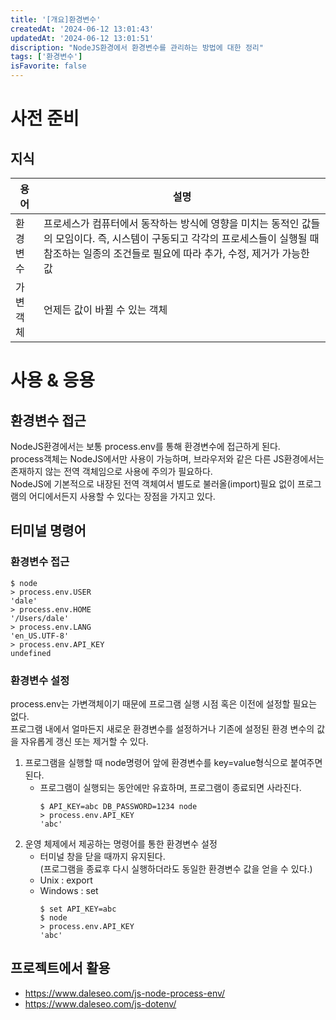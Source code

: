 ```yaml
---
title: '[개요]환경변수'
createdAt: '2024-06-12 13:01:43'
updatedAt: '2024-06-12 13:01:51'
discription: "NodeJS환경에서 환경변수를 관리하는 방법에 대한 정리"
tags: ['환경변수']
isFavorite: false
---
```




# 사전 준비
## 지식
|용어|설명|
|--|--|
|환경변수|프로세스가 컴퓨터에서 동작하는 방식에 영향을 미치는 동적인 값들의 모임이다. 즉, 시스템이 구동되고 각각의 프로세스들이 실행될 때 참조하는 일종의 조건들로 필요에 따라 추가, 수정, 제거가 가능한 값|
|가변객체|언제든 값이 바뀔 수 있는 객체|



# 사용 & 응용
## 환경변수 접근
NodeJS환경에서는 보통 process.env를 통해 환경변수에 접근하게 된다.<br/>
process객체는 NodeJS에서만 사용이 가능하며, 브라우저와 같은 다른 JS환경에서는 존재하지 않는 전역 객체임으로 사용에 주의가 필요하다.<br/>
NodeJS에 기본적으로 내장된 전역 객체여서 별도로 불러올(import)필요 없이 프로그램의 어디에서든지 사용할 수 있다는 장점을 가지고 있다.<br/>
## 터미널 명령어 
### 환경변수 접근
```terminal
$ node
> process.env.USER
'dale'
> process.env.HOME
'/Users/dale'
> process.env.LANG
'en_US.UTF-8'
> process.env.API_KEY
undefined
```
### 환경변수 설정
process.env는 가변객체이기 때문에 프로그램 실행 시점 혹은 이전에 설정할 필요는 없다.<br/>
프로그램 내에서 얼마든지 새로운 환경변수를 설정하거나 기존에 설정된 환경 변수의 값을 자유롭게 갱신 또는 제거할 수 있다.<br/>
1. 프로그램을 실행할 때 node명령어 앞에 환경변수를 key=value형식으로 붙여주면 된다.
    - 프로그램이 실행되는 동안에만 유효하며, 프로그램이 종료되면 사라진다.
      ```terminal
      $ API_KEY=abc DB_PASSWORD=1234 node
      > process.env.API_KEY
      'abc'
      ```
2. 운영 체제에서 제공하는 명령어를 통한 환경변수 설정
    - 터미널 창을 닫을 때까지 유지된다.<br/>
    (프로그램을 종료후 다시 실행하더라도 동일한 환경변수 값을 얻을 수 있다.)
    - Unix : export
    - Windows : set
      ```terminal
      $ set API_KEY=abc
      $ node
      > process.env.API_KEY
      'abc'
      ```
## 프로젝트에서 활용
- https://www.daleseo.com/js-node-process-env/
- https://www.daleseo.com/js-dotenv/